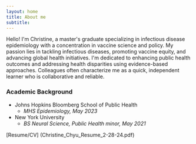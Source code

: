 ```yaml
---
layout: home
title: About me
subtitle: 
---
```


Hello! I'm Christine, a master's graduate specializing in infectious disease epidemiology with a concentration in vaccine science and policy. My passion lies in tackling infectious diseases, promoting vaccine equity, and advancing global health initiatives. I'm dedicated to enhancing public health outcomes and addressing health disparities using evidence-based approaches. Colleagues often characterize me as a quick, independent learner who is collaborative and reliable. 

### Academic Background
- Johns Hopkins Bloomberg School of Public Health
    - *MHS Epidemiology, May 2023*
- New York University
    - *BS Neural Science, Public Health minor, May 2021*
 
[Resume/CV] (Christine_Chyu_Resume_2-28-24.pdf)
